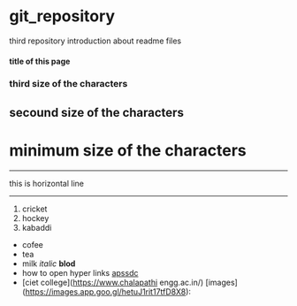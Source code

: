 # git_repository
third repository
introduction about readme files
#### title of this page
### third size of the characters
## secound size of the characters
# minimum size of the characters
***
this is horizontal line
***
1. cricket
2. hockey
3. kabaddi

- cofee
- tea
- milk
 *italic*
 **blod**
- how to open hyper links [apssdc](http://www.apssdc.in)
- [ciet college](https://www.chalapathi engg.ac.in/)
[images] (https://images.app.goo.gl/hetuJ1rit17tfD8X8):

